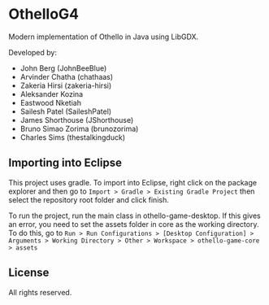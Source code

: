 # OthelloG4

Modern implementation of Othello in Java using LibGDX.

Developed by:

* John Berg (JohnBeeBlue)
* Arvinder Chatha (chathaas)
* Zakeria Hirsi (zakeria-hirsi)
* Aleksander Kozina
* Eastwood Nketiah
* Sailesh Patel (SaileshPatel)
* James Shorthouse (JShorthouse)
* Bruno Simao Zorima (brunozorima)
* Charles Sims (thestalkingduck)

## Importing into Eclipse

This project uses gradle. To import into Eclipse, right click on the package explorer and then go to 
```Import > Gradle > Existing Gradle Project``` then select the repository root folder and click finish.

To run the project, run the main class in othello-game-desktop. If this gives an error, you need to set the assets folder in core
as the working directory. To do this, go to 
```Run > Run Configurations > [Desktop Configuration] > Arguments > Working Directory > Other > Workspace > othello-game-core > assets```

## License
All rights reserved.
